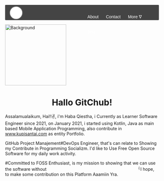 <head> 
  <link href="https://cdn.jsdelivr.net/npm/bootstrap@5.0.0-beta1/dist/css/bootstrap.min.css" rel="stylesheet" integrity="sha384-giJF6kkoqNQ00vy+HMDP7azOuL0xtbfIcaT9wjKHr8RbDVddVHyTfAAsrekwKmP1" crossorigin="anonymous">
  <title> Hola GitChub!</title>
  </head>
<style>
.logo{
    background-image: url(https://skylightanimation.github.io/kalimantan/assets/img/SkyLight_Animation.png);
    width: 40px;
    margin: 4px 14px;
    height: 40px;
    background-size: 40px 40px;
    border: solid 2px #666;
    border-radius: 50px;
    background-color: #fff
}
.navbar-left{
    float:left;
}
.navbar-right{
    float:right;
    width:260px;
    padding-right:10px;
}
.navbar{width:auto;
    height:50px;
    background:#444;
    border-radius:2px;
}
 
.navbar ul{
    float:left;
    margin:0;
    padding:0;
}
.navbar li{
    float:left;
    list-style:none;
    margin:0;
    padding:0;
}
.navbar li a, .navbar li a:link {
    float: left;
    padding: 17px 12px;
    color: #fff;
    text-decoration: none;
    position: relative;
    font-family: sans-serif;
    font-size: 14px;
}
.navbar li a:hover{
    background: #ddd;
    color: #444;
}
.navbar li li a, .navbar li li a:link {
    text-decoration: none;
    font-size: 16px;
    background: #444;
    color: #fff;
    width: 108px;
    padding: 0px 0px 0 12px;
    font-size: 12px;
    line-height: 35px;
}
.navbar li li a:hover{
    background: #ddd;
    color: #444
}
.navbar li ul{
    z-index:9999;
    position:absolute;
    left:-999em;
    height:auto;
    width:120px;
    margin-top:50px;
    border:1px solid #666;
}
.navbar li:hover ul,
.navbar li li:hover ul,
.navbar li li li:hover ul{left:auto;}
.navbar li:hover{position:auto;}
li a#dropdown{
    width: 96%;
    height: 50%;
    background-color: #9BC7D3;
    padding-left :5px;
}
</style>
  
  <body>
<nav class="navbar">
    <div class="navbar-left"><div class="logo"></div></div>
    <div class="navbar-right">
        <ul>
            <li><a href="#">About</a></li>
            <li><a href="#">Contact</a></li>
            <li><a>More &nabla;</a>
                <ul class="dropdown-list">
                    <li><a class="dropdown" href="#">archive</a></li>
                    <li><a class="dropdown" href="#">popular</a></li>
                </ul>
            </li>
            <li><a href='#'>Test</a></li>
        </ul>
    </div>
</nav>

<img src="https://1.bp.blogspot.com/-GA-cd2vs_Ic/Xb_RYE5C6qI/AAAAAAAACM0/XbfQQxol7cYo0SNWJyL5WXe7x0X_FpMrACLcBGAsYHQ/s320/Me.jpg" alt="Background" align=center width="200" height="200"> <br> <center><h1>Hallo GitChub!</h1></center>
Assalamualaikum, Hai!!:v:, i'm Haba Qiestha, i Currently as Learner Software Engineer since 2021, on January 2021, i started using Kotlin, Java as main based Mobile Application Programming, also contribute in www.kupisantai.com as entity Portfolio.

GitHub Project Manajement#DevOps Engineer, that's can relate to Showing my Contribute in Programming Socializm.
I'd like to Use Free Open Source Software for my daily work activity.

#Committed to FOSS Enthusiast, is my mission to showing that we can use the software without <marquee width="300">{Pirated Software}</marquee>
I hope, to make some contribution on this Platform Aaamiin Yra.<br>
<nav>
	 
